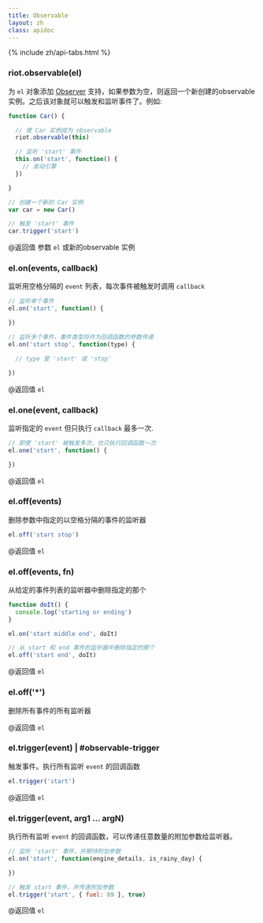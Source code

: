 ```yaml
---
title: Observable
layout: zh
class: apidoc
---
```


{% include zh/api-tabs.html %}


### <a name="constructor"></a> riot.observable(el)

为 `el` 对象添加 [Observer](http://en.wikipedia.org/wiki/Observer_pattern) 支持，如果参数为空，则返回一个新创建的observable实例。之后该对象就可以触发和监听事件了。例如:

``` js
function Car() {

  // 使 Car 实例成为 observable
  riot.observable(this)

  // 监听 'start' 事件
  this.on('start', function() {
    // 发动引擎
  })

}

// 创建一个新的 Car 实例
var car = new Car()

// 触发 'start' 事件
car.trigger('start')
```

@返回值 参数 `el` 或新的observable 实例


### <a name="on"></a> el.on(events, callback)

监听用空格分隔的 `event` 列表，每次事件被触发时调用 `callback` 

``` js
// 监听单个事件
el.on('start', function() {

})

// 监听多个事件，事件类型将作为回调函数的参数传递
el.on('start stop', function(type) {

  // type 是 'start' 或 'stop'

})
```

@返回值 `el`

### <a name="one"></a> el.one(event, callback)

监听指定的 `event` 但只执行 `callback` 最多一次.

``` js
// 即使 'start' 被触发多次，也只执行回调函数一次
el.one('start', function() {

})
```

@返回值 `el`

### <a name="off"></a> el.off(events) 

删除参数中指定的以空格分隔的事件的监听器

``` js
el.off('start stop')
```

@返回值 `el`

### <a name="off-fn"></a> el.off(events, fn)

从给定的事件列表的监听器中删除指定的那个

``` js
function doIt() {
  console.log('starting or ending')
}

el.on('start middle end', doIt)

// 从 start 和 end 事件的监听器中删除指定的那个
el.off('start end', doIt)
```

@返回值 `el`

### <a name="off-all"></a> el.off('*')

删除所有事件的所有监听器

@返回值 `el`


### <a name="trigger"></a> el.trigger(event) | #observable-trigger

触发事件。执行所有监听 `event` 的回调函数

``` js
el.trigger('start')
```

@返回值 `el`

### <a name="trigger-args"></a> el.trigger(event, arg1 ... argN)

执行所有监听 `event` 的回调函数，可以传递任意数量的附加参数给监听器。

``` js
// 监听 'start' 事件，并期待附加参数
el.on('start', function(engine_details, is_rainy_day) {

})

// 触发 start 事件，并传递附加参数
el.trigger('start', { fuel: 89 }, true)

```

@返回值 `el`

